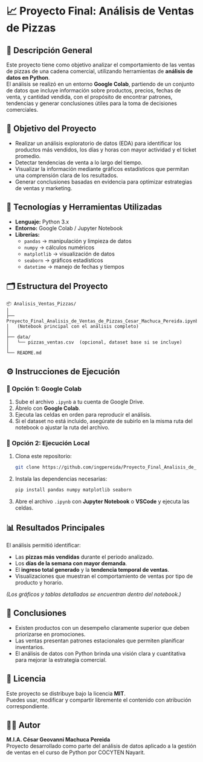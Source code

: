 # 📈 Proyecto Final: Análisis de Ventas de Pizzas

## 🍕 Descripción General  
Este proyecto tiene como objetivo analizar el comportamiento de las ventas de pizzas de una cadena comercial, utilizando herramientas de **análisis de datos en Python**.  
El análisis se realizó en un entorno **Google Colab**, partiendo de un conjunto de datos que incluye información sobre productos, precios, fechas de venta, y cantidad vendida, con el propósito de encontrar patrones, tendencias y generar conclusiones útiles para la toma de decisiones comerciales.

## 🎯 Objetivo del Proyecto  
- Realizar un análisis exploratorio de datos (EDA) para identificar los productos más vendidos, los días y horas con mayor actividad y el ticket promedio.  
- Detectar tendencias de venta a lo largo del tiempo.  
- Visualizar la información mediante gráficos estadísticos que permitan una comprensión clara de los resultados.  
- Generar conclusiones basadas en evidencia para optimizar estrategias de ventas y marketing.

## 🧠 Tecnologías y Herramientas Utilizadas  
- **Lenguaje:** Python 3.x  
- **Entorno:** Google Colab / Jupyter Notebook  
- **Librerías:**  
  - `pandas` → manipulación y limpieza de datos  
  - `numpy` → cálculos numéricos  
  - `matplotlib` → visualización de datos  
  - `seaborn` → gráficos estadísticos  
  - `datetime` → manejo de fechas y tiempos  

## 🗂️ Estructura del Proyecto  
```
📦 Analisis_Ventas_Pizzas/
│
├── Proyecto_Final_Analisis_de_Ventas_de_Pizzas_Cesar_Machuca_Pereida.ipynb
│   (Notebook principal con el análisis completo)
│
├── data/
│   └── pizzas_ventas.csv  (opcional, dataset base si se incluye)
│
└── README.md
```

## ⚙️ Instrucciones de Ejecución  

### 🔹 Opción 1: Google Colab  
1. Sube el archivo `.ipynb` a tu cuenta de Google Drive.  
2. Ábrelo con **Google Colab**.  
3. Ejecuta las celdas en orden para reproducir el análisis.  
4. Si el dataset no está incluido, asegúrate de subirlo en la misma ruta del notebook o ajustar la ruta del archivo.

### 🔹 Opción 2: Ejecución Local  
1. Clona este repositorio:  
   ```bash
   git clone https://github.com/ingpereida/Proyecto_Final_Analisis_de_Ventas_de_Pizzas.git
   ```
2. Instala las dependencias necesarias:  
   ```bash
   pip install pandas numpy matplotlib seaborn
   ```
3. Abre el archivo `.ipynb` con **Jupyter Notebook** o **VSCode** y ejecuta las celdas.

## 📊 Resultados Principales  
El análisis permitió identificar:  
- Las **pizzas más vendidas** durante el periodo analizado.  
- Los **días de la semana con mayor demanda**.  
- El **ingreso total generado** y la **tendencia temporal de ventas**.  
- Visualizaciones que muestran el comportamiento de ventas por tipo de producto y horario.  

*(Los gráficos y tablas detallados se encuentran dentro del notebook.)*

## 🧩 Conclusiones  
- Existen productos con un desempeño claramente superior que deben priorizarse en promociones.  
- Las ventas presentan patrones estacionales que permiten planificar inventarios.  
- El análisis de datos con Python brinda una visión clara y cuantitativa para mejorar la estrategia comercial.  

## 📜 Licencia  
Este proyecto se distribuye bajo la licencia **MIT**.  
Puedes usar, modificar y compartir libremente el contenido con atribución correspondiente.

## 👨‍💻 Autor  
**M.I.A. César Geovanni Machuca Pereida**  
Proyecto desarrollado como parte del análisis de datos aplicado a la gestión de ventas en el curso de Python por COCYTEN Nayarit.  
